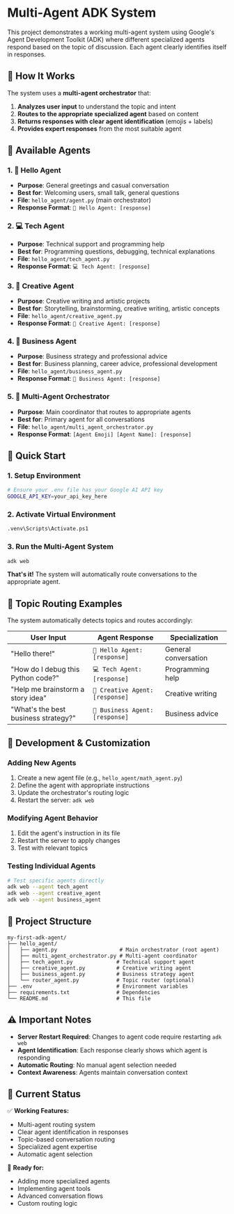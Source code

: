 # Multi-Agent ADK System

This project demonstrates a working multi-agent system using Google's Agent Development Toolkit (ADK) where different specialized agents respond based on the topic of discussion. Each agent clearly identifies itself in responses.

## 🎯 **How It Works**

The system uses a **multi-agent orchestrator** that:
1. **Analyzes user input** to understand the topic and intent
2. **Routes to the appropriate specialized agent** based on content
3. **Returns responses with clear agent identification** (emojis + labels)
4. **Provides expert responses** from the most suitable agent

## 🤖 **Available Agents**

### 1. 👋 Hello Agent
- **Purpose**: General greetings and casual conversation
- **Best for**: Welcoming users, small talk, general questions
- **File**: `hello_agent/agent.py` (main orchestrator)
- **Response Format**: `👋 Hello Agent: [response]`

### 2. 💻 Tech Agent
- **Purpose**: Technical support and programming help
- **Best for**: Programming questions, debugging, technical explanations
- **File**: `hello_agent/tech_agent.py`
- **Response Format**: `💻 Tech Agent: [response]`

### 3. 🎨 Creative Agent
- **Purpose**: Creative writing and artistic projects
- **Best for**: Storytelling, brainstorming, creative writing, artistic concepts
- **File**: `hello_agent/creative_agent.py`
- **Response Format**: `🎨 Creative Agent: [response]`

### 4. 💼 Business Agent
- **Purpose**: Business strategy and professional advice
- **Best for**: Business planning, career advice, professional development
- **File**: `hello_agent/business_agent.py`
- **Response Format**: `💼 Business Agent: [response]`

### 5. 🔀 Multi-Agent Orchestrator
- **Purpose**: Main coordinator that routes to appropriate agents
- **Best for**: Primary agent for all conversations
- **File**: `hello_agent/multi_agent_orchestrator.py`
- **Response Format**: `[Agent Emoji] [Agent Name]: [response]`

## 🚀 **Quick Start**

### 1. Setup Environment
```bash
# Ensure your .env file has your Google AI API key
GOOGLE_API_KEY=your_api_key_here
```

### 2. Activate Virtual Environment
```bash
.venv\Scripts\Activate.ps1
```

### 3. Run the Multi-Agent System
```bash
adk web
```

**That's it!** The system will automatically route conversations to the appropriate agent.

## 🎯 **Topic Routing Examples**

The system automatically detects topics and routes accordingly:

| **User Input** | **Agent Response** | **Specialization** |
|----------------|-------------------|-------------------|
| "Hello there!" | `👋 Hello Agent: [response]` | General conversation |
| "How do I debug this Python code?" | `💻 Tech Agent: [response]` | Programming help |
| "Help me brainstorm a story idea" | `🎨 Creative Agent: [response]` | Creative writing |
| "What's the best business strategy?" | `💼 Business Agent: [response]` | Business advice |

## 🔧 **Development & Customization**

### Adding New Agents
1. Create a new agent file (e.g., `hello_agent/math_agent.py`)
2. Define the agent with appropriate instructions
3. Update the orchestrator's routing logic
4. Restart the server: `adk web`

### Modifying Agent Behavior
1. Edit the agent's instruction in its file
2. Restart the server to apply changes
3. Test with relevant topics

### Testing Individual Agents
```bash
# Test specific agents directly
adk web --agent tech_agent
adk web --agent creative_agent
adk web --agent business_agent
```

## 📁 **Project Structure**

```
my-first-adk-agent/
├── hello_agent/
│   ├── agent.py                    # Main orchestrator (root agent)
│   ├── multi_agent_orchestrator.py # Multi-agent coordinator
│   ├── tech_agent.py              # Technical support agent
│   ├── creative_agent.py          # Creative writing agent
│   ├── business_agent.py          # Business strategy agent
│   └── router_agent.py            # Topic router (optional)
├── .env                           # Environment variables
├── requirements.txt               # Dependencies
└── README.md                      # This file
```

## ⚠️ **Important Notes**

- **Server Restart Required**: Changes to agent code require restarting `adk web`
- **Agent Identification**: Each response clearly shows which agent is responding
- **Automatic Routing**: No manual agent selection needed
- **Context Awareness**: Agents maintain conversation context

## 🎉 **Current Status**

✅ **Working Features:**
- Multi-agent routing system
- Clear agent identification in responses
- Topic-based conversation routing
- Specialized agent expertise
- Automatic agent selection

🚀 **Ready for:**
- Adding more specialized agents
- Implementing agent tools
- Advanced conversation flows
- Custom routing logic
